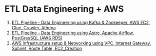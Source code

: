 
# ETL Data Engineering + AWS
1. [ETL Pipeline - Data Engineering using Kafka & Zookeeper, AWS EC2, Glue, Crawler, Athena](https://github.com/Kamalesh9483/Kafka_Zookeeper_AWSS3_AWSGlue_AWSAthena.git)
2. [ETL Pipeline - Data Engineering using Astro, Apache Airflow, PostGresSQL (AWS RDS)](https://github.com/Kamalesh9483/Astro_Airflow_Postgress_AWS_RDS.git)
3. [AWS Infrastructure setup & Networking using VPC, Internet Gateway, Subnet, Route Table, EC2_Creation](https://github.com/Kamalesh9483/AWS_VPC_InternetGateway_Subnet_RouteTable_EC2_Creation.git)
